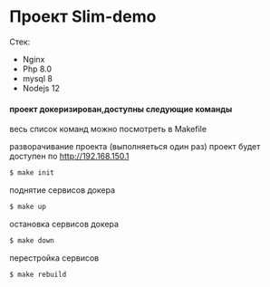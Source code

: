 # Проект Slim-demo
Стек:
  - Nginx
  - Php 8.0
  - mysql 8
  - Nodejs 12
  
  
  

#### проект докеризирован,доступны следующие команды
весь список команд можно посмотреть в Makefile

разворачивание проекта (выполняеться один раз)
проект будет доступен по http://192.168.150.1
```sh
$ make init
```
поднятие сервисов докера
```sh
$ make up
```
остановка сервисов докера
```sh
$ make down
```
перестройка сервисов
```sh
$ make rebuild
```
